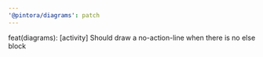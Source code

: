 ```yaml
---
'@pintora/diagrams': patch
---
```


feat(diagrams): [activity] Should draw a no-action-line when there is no else block
